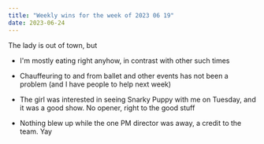 ```yaml
---
title: "Weekly wins for the week of 2023 06 19"
date: 2023-06-24
---
```


The lady is out of town, but

- I'm mostly eating right anyhow, in contrast with other such times

- Chauffeuring to and from ballet and other events has not been a problem (and I have people to help next week)

- The girl was interested in seeing Snarky Puppy with me on Tuesday, and it was a good show. No opener, right to the good stuff

- Nothing blew up while the one PM director was away, a credit to the team. Yay
